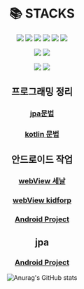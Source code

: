 <div align=center><h1>📚 STACKS</h1></div>
<div align=center> 
  <img src="https://img.shields.io/badge/Java-007396?style=for-the-badge&logo=Java&logoColor=white"/></a>
  <img src="https://img.shields.io/badge/springboot-6DB33F?style=for-the-badge&logo=springboot&logoColor=white">
  <img src="https://img.shields.io/badge/SpringSecurity-1DB954?style=for-the-badge&logo=SpringSecurity&logoColor=green"/></a>
  <img src="https://img.shields.io/badge/mysql-4479A1?style=for-the-badge&logo=mysql&logoColor=white"></a>
  <img src="https://img.shields.io/badge/spring-6DB33F?style=for-the-badge&logo=spring&logoColor=white"></a>
  <img src="https://img.shields.io/badge/mariaDB-003545?style=for-the-badge&logo=mariaDB&logoColor=white"></a>
  <br>

  <img src="https://img.shields.io/badge/firebase-FFCA28?style=for-the-badge&logo=firebase&logoColor=white"></a>
  <img src="https://img.shields.io/badge/kotlin-7F52FF?style=for-the-badge&logo=kotlin&logoColor=white"></a>
  <br>

  <img src="https://img.shields.io/badge/git-F05032?style=for-the-badge&logo=git&logoColor=white"></a>
  <img src="https://img.shields.io/badge/gradle-02303A?style=for-the-badge&logo=gradle&logoColor=white"></a>
  <br>

## 프로그래밍 정리 
### [jpa문법](https://github.com/js988174/jpa)
### [kotlin 문법](https://github.com/js988174/Kotlin)

##  안드로이드 작업
### [webView 세날](https://github.com/js988174/washcar)
### [webView kidforp](https://github.com/js988174/kidforp)
### [Android Project](https://github.com/js988174/cafe)

##  jpa 
### [Android Project](https://github.com/js988174/jpashop)

![Anurag's GitHub stats](https://github-readme-stats.vercel.app/api?username=js988174&show_icons=true&theme=radical)
  <div>
